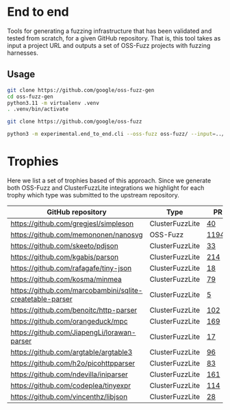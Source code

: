 # End to end

Tools for generating a fuzzing infrastructure that has been validated and
tested from scratch, for a given GitHub repository. That is, this tool
takes as input a project URL and outputs a set of OSS-Fuzz projects
with fuzzing harnesses.

## Usage

```sh
git clone https://github.com/google/oss-fuzz-gen
cd oss-fuzz-gen
python3.11 -m virtualenv .venv
. .venv/bin/activate

git clone https://github.com/google/oss-fuzz

python3 -m experimental.end_to_end.cli --oss-fuzz oss-fuzz/ --input=../inp.txt --model=${MODEL} -o gen5
```


# Trophies

Here we list a set of trophies based of this approach. Since we generate both
OSS-Fuzz and ClusterFuzzLite integrations we highlight for each trophy which
type was submitted to the upstream repository.

| GitHub repository | Type | PR | Issues |
| ----------------- | ---- | -- | ------ |
| https://github.com/gregjesl/simpleson | ClusterFuzzLite | [40](https://github.com/gregjesl/simpleson/pull/40) | [39](https://github.com/gregjesl/simpleson/pull/39) |
| https://github.com/memononen/nanosvg | OSS-Fuzz | [11944](https://github.com/google/oss-fuzz/pull/11944) | |
| https://github.com/skeeto/pdjson | ClusterFuzzLite | [33](https://github.com/skeeto/pdjson/pull/33)  | |
| https://github.com/kgabis/parson | ClusterFuzzLite | [214](https://github.com/kgabis/parson/pull/214) | |
| https://github.com/rafagafe/tiny-json | ClusterFuzzLite | [18](https://github.com/rafagafe/tiny-json/pull/18) | |
| https://github.com/kosma/minmea | ClusterFuzzLite | [79](https://github.com/kosma/minmea/pull/79) | |
| https://github.com/marcobambini/sqlite-createtable-parser | ClusterFuzzLite | [5](https://github.com/marcobambini/sqlite-createtable-parser/pull/5) | [6](https://github.com/marcobambini/sqlite-createtable-parser/pull/6) |
| https://github.com/benoitc/http-parser | ClusterFuzzLite | [102](https://github.com/benoitc/http-parser/pull/102) | [103](https://github.com/benoitc/http-parser/pull/103) |
| https://github.com/orangeduck/mpc | ClusterFuzzLite | [169](https://github.com/orangeduck/mpc/pull/169) | |
| https://github.com/JiapengLi/lorawan-parser | ClusterFuzzLite | [17](https://github.com/JiapengLi/lorawan-parser/pull/17) | |
| https://github.com/argtable/argtable3 | ClusterFuzzLite | [96](https://github.com/argtable/argtable3/pull/96) | |
| https://github.com/h2o/picohttpparser | ClusterFuzzLite | [83](https://github.com/h2o/picohttpparser/pull/83) | |
| https://github.com/ndevilla/iniparser | ClusterFuzzLite | [161](https://github.com/ndevilla/iniparser/pull/161) | |
| https://github.com/codeplea/tinyexpr | ClusterFuzzLite | [114](https://github.com/codeplea/tinyexpr/pull/114) | |
| https://github.com/vincenthz/libjson | ClusterFuzzLite | [28](https://github.com/vincenthz/libjson/pull/28) | |
